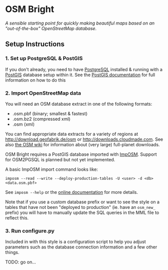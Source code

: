 OSM Bright
==========

*A sensible starting point for quickly making beautiful maps based on an
"out-of-the-box" OpenStreetMap database.*

Setup Instructions
------------------

### 1. Set up PostgreSQL & PostGIS ###

If you don't already, you need to have [PostgreSQL][] installed & running with
a [PostGIS][] database setup within it. See the [PostGIS documentation][1] for
full information on how to do this

[PostgreSQL]: http://postgresql.org/
[PostGIS]: http://postgis.refractions.net/
[1]: http://postgis.refractions.net/documentation/manual-1.5/

### 2. Import OpenStreetMap data ###

You will need an OSM database extract in one of the following formats:

- .osm.pbf (binary; smallest & fastest)
- .osm.bz2 (compressed xml)
- .osm (xml)

You can find appropriate data extracts for a variety of regions at
<http://download.geofabrik.de/osm> or <http://downloads.cloudmade.com>. See
also [the OSM wiki][2] for information about (very large) full-planet
downloads.

OSM Bright requires a PostGIS database imported with [ImpOSM][]. Support for
OSM2PGSQL is planned but not yet implemented.

A basic ImpOSM import command looks like:

    imposm --read --write --deploy-production-tables -U <user> -d <db> <data.osm.pbf>

See `imposm --help` or the [online documentation][3] for more details.

Note that if you use a custom database prefix or want to see the style on a
tables that have not been "deployed to production" (ie. have an `osm_new_`
prefix) you will have to manually update the SQL queries in the MML file to
reflect this.

[2]: http://wiki.openstreetmap.org/wiki/Planet
[ImpOSM]: http://imposm.org/
[3]: http://imposm.org/

### 3. Run configure.py ###

Included in with this style is a configuration script to help you adjust
parameters such as the database connection information and a few other things.

TODO: go on...
